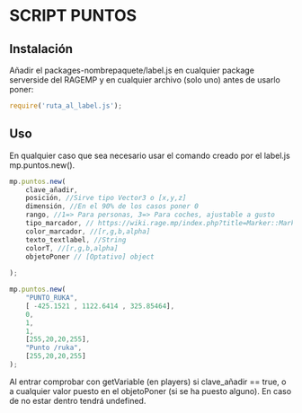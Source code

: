 # SCRIPT PUNTOS
## Instalación
Añadir el packages-nombrepaquete/label.js en cualquier package serverside del RAGEMP y en cualquier archivo (solo uno) antes de usarlo poner:
```js
require('ruta_al_label.js');
```

## Uso
En qualquier caso que sea necesario usar el comando creado por el label.js mp.puntos.new().
```js
mp.puntos.new(
    clave_añadir,
    posición, //Sirve tipo Vector3 o [x,y,z]
    dimensión, //En el 90% de los casos poner 0
    rango, //1=> Para personas, 3=> Para coches, ajustable a gusto
    tipo_marcador, // https://wiki.rage.mp/index.php?title=Marker::Marker#Markers_type
    color_marcador, //[r,g,b,alpha]
    texto_textlabel, //String
    colorT, //[r,g,b,alpha]
    objetoPoner // [Optativo] object
    
);

mp.puntos.new(
    "PUNTO_RUKA",
    [ -425.1521 , 1122.6414 , 325.85464],
    0,
    1,
    1,
    [255,20,20,255],
    "Punto /ruka", 
    [255,20,20,255]
);
```
Al entrar comprobar con getVariable (en players) si clave_añadir == true, o a cualquier valor puesto en el objetoPoner (si se ha puesto alguno). En caso de no estar dentro tendrá undefined.